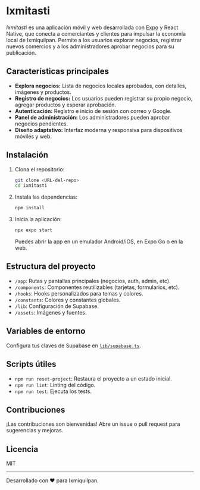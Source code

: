 # Ixmitasti

_Ixmitasti_ es una aplicación móvil y web desarrollada con [Expo](https://expo.dev) y React Native, que conecta a comerciantes y clientes para impulsar la economía local de Ixmiquilpan. Permite a los usuarios explorar negocios, registrar nuevos comercios y a los administradores aprobar negocios para su publicación.

## Características principales

- **Explora negocios:** Lista de negocios locales aprobados, con detalles, imágenes y productos.
- **Registro de negocios:** Los usuarios pueden registrar su propio negocio, agregar productos y esperar aprobación.
- **Autenticación:** Registro e inicio de sesión con correo y Google.
- **Panel de administración:** Los administradores pueden aprobar negocios pendientes.
- **Diseño adaptativo:** Interfaz moderna y responsiva para dispositivos móviles y web.

## Instalación

1. Clona el repositorio:

   ```bash
   git clone <URL-del-repo>
   cd ixmitasti
   ```

2. Instala las dependencias:

   ```bash
   npm install
   ```

3. Inicia la aplicación:

   ```bash
   npx expo start
   ```

   Puedes abrir la app en un emulador Android/iOS, en Expo Go o en la web.

## Estructura del proyecto

- `/app`: Rutas y pantallas principales (negocios, auth, admin, etc).
- `/components`: Componentes reutilizables (tarjetas, formularios, etc).
- `/hooks`: Hooks personalizados para temas y colores.
- `/constants`: Colores y constantes globales.
- `/lib`: Configuración de Supabase.
- `/assets`: Imágenes y fuentes.

## Variables de entorno

Configura tus claves de Supabase en [`lib/supabase.ts`](lib/supabase.ts).

## Scripts útiles

- `npm run reset-project`: Restaura el proyecto a un estado inicial.
- `npm run lint`: Linting del código.
- `npm run test`: Ejecuta los tests.

## Contribuciones

¡Las contribuciones son bienvenidas! Abre un issue o pull request para sugerencias y mejoras.

## Licencia

MIT

---

Desarrollado con ❤️ para Ixmiquilpan.